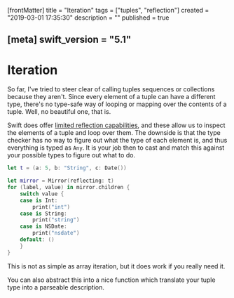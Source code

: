 [frontMatter]
title = "Iteration"
tags = ["tuples", "reflection"]
created = "2019-03-01 17:35:30"
description = ""
published = true

[meta]
swift_version = "5.1"
---

# Iteration

So far, I\'ve tried to steer clear of calling tuples
sequences or collections because they aren\'t. Since every element of a
tuple can have a different type, there\'s no type-safe way of looping or
mapping over the contents of a tuple. Well, no beautiful one, that is.

Swift does offer [limited reflection capabilities](apv::reflection), and these allow us to
inspect the elements of a tuple and loop over them. The downside is that
the type checker has no way to figure out what the type of each element
is, and thus everything is typed as `Any`. It is your job then to cast
and match this against your possible types to figure out what to do.

``` Swift
let t = (a: 5, b: "String", c: Date())

let mirror = Mirror(reflecting: t)
for (label, value) in mirror.children {
    switch value {
    case is Int:
        print("int")
    case is String:
        print("string")
    case is NSDate:
        print("nsdate")
    default: ()
    }
}
```

This is not as simple as array iteration, but it does work if you really
need it.

You can also abstract this into a nice function which translate your tuple
type into a parseable description.
